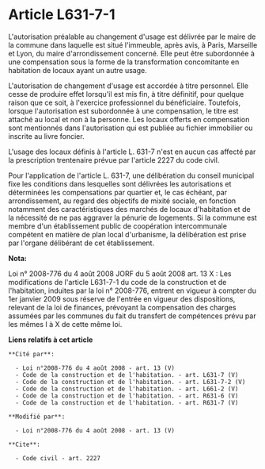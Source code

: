 # Article L631-7-1

L'autorisation préalable au changement d'usage est délivrée par le maire de la commune dans laquelle est situé l'immeuble,
après avis, à Paris, Marseille et Lyon, du maire d'arrondissement concerné. Elle peut être subordonnée à une compensation
sous la forme de la transformation concomitante en habitation de locaux ayant un autre usage.

L'autorisation de changement d'usage est accordée à titre personnel. Elle cesse de produire effet lorsqu'il est mis fin, à
titre définitif, pour quelque raison que ce soit, à l'exercice professionnel du bénéficiaire. Toutefois, lorsque
l'autorisation est subordonnée à une compensation, le titre est attaché au local et non à la personne. Les locaux offerts en
compensation sont mentionnés dans l'autorisation qui est publiée au fichier immobilier ou inscrite au livre foncier.

L'usage des locaux définis à l'article L. 631-7 n'est en aucun cas affecté par la prescription trentenaire prévue par
l'article 2227 du code civil. 

Pour l'application de l'article L. 631-7, une délibération du conseil municipal fixe les conditions dans lesquelles sont
délivrées les autorisations et déterminées les compensations par quartier et, le cas échéant, par arrondissement, au regard
des objectifs de mixité sociale, en fonction notamment des caractéristiques des marchés de locaux d'habitation et de la
nécessité de ne pas aggraver la pénurie de logements. Si la commune est membre d'un établissement public de coopération
intercommunale compétent en matière de plan local d'urbanisme, la délibération est prise par l'organe délibérant de cet
établissement.

**Nota:**

Loi n° 2008-776 du 4 août 2008 JORF du 5 août 2008 art. 13 X : Les modifications de l'article L631-7-1 du code de la
construction et de l'habitation, induites par la loi n° 2008-776, entrent en vigueur à compter du 1er janvier 2009 sous
réserve de l'entrée en vigueur des dispositions, relevant de la loi de finances, prévoyant la compensation des charges
assumées par les communes du fait du transfert de compétences prévu par les mêmes I à X de cette même loi.

**Liens relatifs à cet article**

	**Cité par**:

	  - Loi n°2008-776 du 4 août 2008 - art. 13 (V)
	  - Code de la construction et de l'habitation. - art. L631-7 (V)
	  - Code de la construction et de l'habitation. - art. L631-7-2 (V)
	  - Code de la construction et de l'habitation. - art. L661-2 (V)
	  - Code de la construction et de l'habitation. - art. R631-6 (V)
	  - Code de la construction et de l'habitation. - art. R631-7 (V)

	**Modifié par**:

	  - Loi n°2008-776 du 4 août 2008 - art. 13 (V)

	**Cite**:

	  - Code civil - art. 2227
